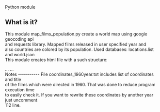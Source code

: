 Python module

  What is it?
  -----------
  This module map_films_population.py create a world map using google geocoding api <br>
  and requests library. Mapped films released in user specified year and <br>
  also countries are colored by its population. Used databases: locations.list and world.json<br>
  This module creates html file with a such structure:<br>
  <head>
  <meta> </meta>
  ...
  <script> </script>
  ...
  <link> </link>
  </head>
  <body>
    <div> </div>
    <scripts> </scripts>
  </body>
  Notes
  -----------
  File coordinates_1960year.txt includes list of coordinates and title <br>
  of the films which were directed in 1960. That was done to reduce program execution time <br>
  to easily check it. If you want to rewrite these coordinates by another year just uncomment <br>
  112 line.
